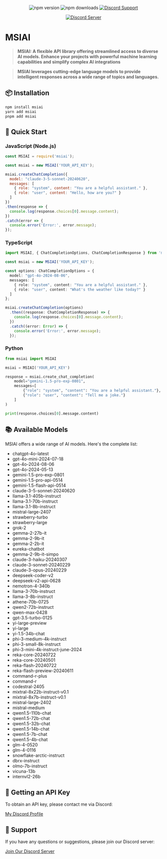 <p align="center">
  <img src="https://img.shields.io/npm/v/msiai?style=for-the-badge" alt="npm version">
  <img src="https://img.shields.io/npm/dt/msiai?style=for-the-badge" alt="npm downloads">
  <a href="https://discord.com/users/657241749579759616" target="_blank">
    <img src="https://img.shields.io/badge/Discord-Support-7289DA?style=for-the-badge&logo=discord" alt="Discord Support">
  </a>
</p>

<p align="center">
  <a href="https://discord.gg/bdfd">
    <img src="https://img.shields.io/discord/1085293868976709652?color=7289da&logo=discord&logoColor=white&style=for-the-badge" alt="Discord Server">
  </a>
</p>

# MSIAI

> **MSIAI: A flexible API library offering streamlined access to diverse AI models. Enhance your projects with powerful machine learning capabilities and simplify complex AI integrations**

> **MSIAI leverages cutting-edge language models to provide intelligent responses across a wide range of topics and languages.**

## 📦 Installation

```bash
npm install msiai
yarn add msiai
pnpm add msiai
```

## 🚀 Quick Start

### JavaScript (Node.js)

```javascript
const MSIAI = require('msiai');

const msiai = new MSIAI('YOUR_API_KEY');

msiai.createChatCompletion({
  model: "claude-3-5-sonnet-20240620",
  messages: [
    { role: "system", content: "You are a helpful assistant." },
    { role: "user", content: "Hello, how are you?" }
  ]
})
.then(response => {
  console.log(response.choices[0].message.content);
})
.catch(error => {
  console.error('Error:', error.message);
});
```

### TypeScript

```typescript
import MSIAI, { ChatCompletionOptions, ChatCompletionResponse } from 'msiai';

const msiai = new MSIAI('YOUR_API_KEY');

const options: ChatCompletionOptions = {
  model: "gpt-4o-2024-08-06",
  messages: [
    { role: "system", content: "You are a helpful assistant." },
    { role: "user", content: "What's the weather like today?" }
  ]
};

msiai.createChatCompletion(options)
  .then((response: ChatCompletionResponse) => {
    console.log(response.choices[0].message.content);
  })
  .catch((error: Error) => {
    console.error('Error:', error.message);
  });
```

### Python

```python
from msiai import MSIAI

msiai = MSIAI('YOUR_API_KEY')

response = msiai.create_chat_completion(
    model="gemini-1.5-pro-exp-0801",
    messages=[
        {"role": "system", "content": "You are a helpful assistant."},
        {"role": "user", "content": "Tell me a joke."}
    ]
)

print(response.choices[0].message.content)
```

## 📚 Available Models

MSIAI offers a wide range of AI models. Here's the complete list:

- chatgpt-4o-latest
- gpt-4o-mini-2024-07-18
- gpt-4o-2024-08-06
- gpt-4o-2024-05-13
- gemini-1.5-pro-exp-0801
- gemini-1.5-pro-api-0514
- gemini-1.5-flash-api-0514
- claude-3-5-sonnet-20240620
- llama-3.1-405b-instruct
- llama-3.1-70b-instruct
- llama-3.1-8b-instruct
- mistral-large-2407
- strawberry-turbo
- strawberry-large
- grok-2
- gemma-2-27b-it
- gemma-2-9b-it
- gemma-2-2b-it
- eureka-chatbot
- gemma-2-9b-it-simpo
- claude-3-haiku-20240307
- claude-3-sonnet-20240229
- claude-3-opus-20240229
- deepseek-coder-v2
- deepseek-v2-api-0628
- nemotron-4-340b
- llama-3-70b-instruct
- llama-3-8b-instruct
- athene-70b-0725
- qwen2-72b-instruct
- qwen-max-0428
- gpt-3.5-turbo-0125
- yi-large-preview
- yi-large
- yi-1.5-34b-chat
- phi-3-medium-4k-instruct
- phi-3-small-8k-instruct
- phi-3-mini-4k-instruct-june-2024
- reka-core-20240722
- reka-core-20240501
- reka-flash-20240722
- reka-flash-preview-20240611
- command-r-plus
- command-r
- codestral-2405
- mixtral-8x22b-instruct-v0.1
- mixtral-8x7b-instruct-v0.1
- mistral-large-2402
- mistral-medium
- qwen1.5-110b-chat
- qwen1.5-72b-chat
- qwen1.5-32b-chat
- qwen1.5-14b-chat
- qwen1.5-7b-chat
- qwen1.5-4b-chat
- glm-4-0520
- glm-4-0116
- snowflake-arctic-instruct
- dbrx-instruct
- olmo-7b-instruct
- vicuna-13b
- internvl2-26b

## 🔑 Getting an API Key

To obtain an API key, please contact me via Discord:

[My Discord Profile](https://discord.com/users/657241749579759616)

## 🤝 Support

If you have any questions or suggestions, please join our Discord server:

[Join Our Discord Server](https://discord.gg/bdfd)
